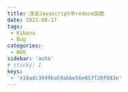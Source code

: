 ```yaml
---
title: 浅谈Javascript中reduce函数
date: 2021-08-17
tags:
 - Kibana
 - Bug
categories: 
 - Web
sidebar: 'auto'
# sticky: 1
keys:
 - 'e10adc3949ba59abbe56e057f20f883e'
---
```

